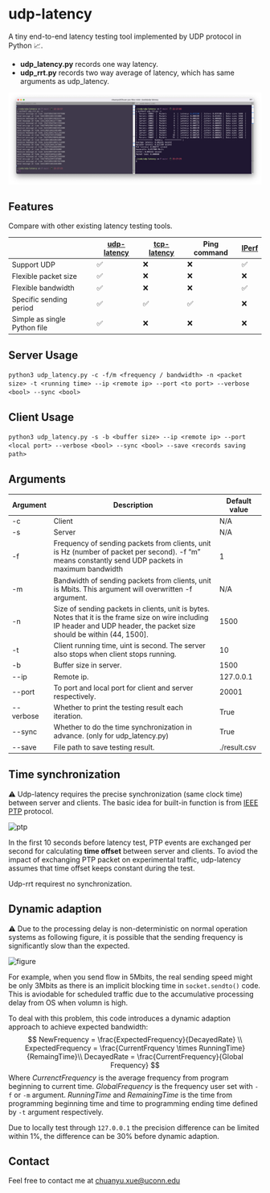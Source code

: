 # udp-latency
A tiny end-to-end latency testing tool implemented by UDP protocol in Python 📈. 

- **udp_latency.py** records one way latency.
- **udp_rrt.py** records two way average of latency, which has same arguments as udp_latency.

![example](example.png)

## Features

Compare with other existing latency testing tools.

|                              | [udp-latency](https://github.com/ChuanyuXue/udp-latency) | [tcp-latency](https://github.com/dgzlopes/tcp-latency) | Ping command | [IPerf](https://iperf.fr) |
| ---------------------------- | -------------------------------------------------------- | ------------------------------------------------------ | ------------ | ------------------------- |
| Support UDP                  | ✅                                                        | ❌                                                      | ❌            | ✅                         |
| Flexible packet size         | ✅                                                        | ❌                                                      | ❌            | ❌                         |
| Flexible bandwidth           | ✅                                                        | ❌                                                      | ❌            | ✅                         |
| Specific sending period   | ✅                                                        | ✅                                                      | ✅            | ❌                         |
| Simple as single Python file | ✅                                                        | ❌                                                      | ❌            | ❌                         |


## Server Usage

`python3 udp_latency.py -c -f/m <frequency / bandwidth> -n <packet size> -t <running time> --ip <remote ip> --port <to port> --verbose <bool> --sync <bool>`



## Client Usage

`python3 udp_latency.py -s -b <buffer size> --ip <remote ip> --port <local port> --verbose <bool> --sync <bool> --save <records saving path>`



## Arguments

| Argument  | Description                                                                                                                                                                   | Default value |
| --------- | ----------------------------------------------------------------------------------------------------------------------------------------------------------------------------- | ------------- |
| -c        | Client                                                                                                                                                                        | N/A           |
| -s        | Server                                                                                                                                                                        | N/A           |
| -f        | Frequency of sending packets from clients, unit is Hz (number of packet per second). -f “m” means constantly send UDP packets in maximum bandwidth                            | 1             |
| -m        | Bandwidth of sending packets from clients, unit is Mbits. This argument will overwritten -f argument.                                                                         | N/A           |
| -n        | Size of sending packets in clients, unit is bytes. Notes that it is the frame size on wire including IP header and UDP header, the packet size should be within \(44, 1500\]. | 1500          |
| -t        | Client running time, uint is second. The server also stops when client stops running.                                                                                         | 10            |
| -b        | Buffer size in server.                                                                                                                                                        | 1500          |
| --ip      | Remote ip.                                                                                                                                                                    | 127.0.0.1     |
| --port    | To port and local port for client and server respectively.                                                                                                                    | 20001         |
| --verbose | Whether to print the testing result each iteration.                                                                                                                              | True          |
| --sync    | Whether to do the time synchronization in advance.  (only for udp_latency.py)                                                                                                                                       | True          |
| --save    | File path to save testing result.                                                                                                                                             | ./result.csv  |



## Time synchronization

⚠️ Udp-latency requires the precise synchronization (same clock time) between server and clients. The basic idea for built-in function is from [IEEE PTP](https://en.wikipedia.org/wiki/Precision_Time_Protocol) protocol.

![ptp](https://upload.wikimedia.org/wikipedia/commons/d/db/IEEE1588_1.jpg)

In the first 10 seconds before latency test, PTP events are exchanged per second for calculating **time offset** between server and clients. To aviod the impact of exchanging PTP packet on experimental traffic, udp-latency assumes that time offset keeps constant during the test.

Udp-rrt requirest no synchronization.



## Dynamic adaption

⚠️  Due to the processing delay is non-deterministic on normal operation systems as following figure, it is possible that the sending frequency is significantly slow than the expected.

![figure](https://www.researchgate.net/profile/Joan-Feigenbaum/publication/221655613/figure/fig7/AS:394046808838155@1470959488690/Processing-delay-distribution.png)

For example, when you send flow in 5Mbits, the real sending speed might be only 3Mbits as there is an implicit blocking time in `socket.sendto()` code. This is aviodable for scheduled traffic due to the accumulative processing delay from OS when volumn is high.

To deal with this problem, this code introduces a dynamic adaption approach to achieve expected bandwidth:
$$
NewFrequency = \frac{ExpectedFrequency}{DecayedRate} \\
ExpectedFrequency = \frac{CurrentFrquency \times RunningTime}{RemaingTime}\\
DecayedRate = \frac{CurrentFrequency}{Global Frequency}
$$
Where $CurrenctFrequency$ is the average frequency from program beginning to current time. $GlobalFrequency$ is the frequency user set with `-f` or `-m` argument. $RunningTime$ and $RemainingTime$ is the time from programming beginning time and time to programming ending time defined by `-t` argument respectively.

Due to locally test through `127.0.0.1` the precision difference can be limited within 1%, the difference can be 30% before dynamic adaption.

## Contact

Feel free to contact me at chuanyu.xue@uconn.edu
